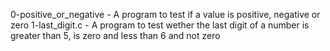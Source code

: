 0-positive_or_negative - A program to test if a value is positive, negative or zero 1-last_digit.c - A program to test wether the last digit of a number is greater than 5, is zero and less than 6 and not zero
